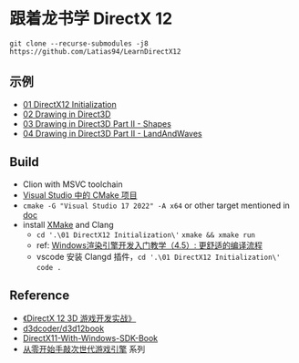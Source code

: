 # 跟着龙书学 DirectX 12

```shell
git clone --recurse-submodules -j8 https://github.com/Latias94/LearnDirectX12
```

## 示例

* [01 DirectX12 Initialization](./01%20DirectX12%20Initialization)
* [02 Drawing in Direct3D](./02%20Drawing%20in%20Direct3D)
* [03 Drawing in Direct3D Part II - Shapes](./03%20Drawing%20in%20Direct3D%20Part%20II%20-%20Shapes)
* [04 Drawing in Direct3D Part II - LandAndWaves](./04%20Drawing%20in%20Direct3D%20Part%20II%20-%20LandAndWaves)

## Build

* Clion with MSVC toolchain
* [Visual Studio 中的 CMake 项目](https://docs.microsoft.com/zh-cn/cpp/build/cmake-projects-in-visual-studio?view=msvc-170&viewFallbackFrom=vs-2019)
* `cmake -G "Visual Studio 17 2022" -A x64` or other target mentioned in [doc](https://cmake.org/cmake/help/latest/generator/Visual%20Studio%2017%202022.html)
* install [XMake](https://xmake.io/) and Clang
  * `cd '.\01 DirectX12 Initialization\'` `xmake && xmake run`
  * ref: [Windows渲染引擎开发入门教学（4.5）: 更舒适的编译流程](https://zhuanlan.zhihu.com/p/495864590)
  * vscode 安装 Clangd 插件，`cd '.\01 DirectX12 Initialization\'` `code .`

## Reference

* [《DirectX 12 3D 游戏开发实战》](https://book.douban.com/subject/30426701/)
* [d3dcoder/d3d12book](https://github.com/d3dcoder/d3d12book)  
* [DirectX11-With-Windows-SDK-Book](https://mkxjun.github.io/DirectX11-With-Windows-SDK-Book/)
* [从零开始手敲次世代游戏引擎](https://zhuanlan.zhihu.com/p/28589792) 系列
